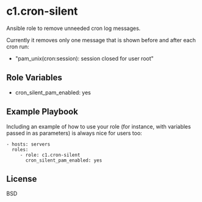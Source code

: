 c1.cron-silent
==============

Ansible role to remove unneeded cron log messages.

Currently it removes only one message that is shown before and after each cron run:

- "pam_unix(cron:session): session closed for user root"

Role Variables
--------------

- cron_silent_pam_enabled: yes

Example Playbook
----------------

Including an example of how to use your role (for instance, with variables passed in as parameters) is always nice for users too:

    - hosts: servers
      roles:
         - role: c1.cron-silent
           cron_silent_pam_enabled: yes

License
-------

BSD